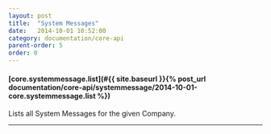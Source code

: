```yaml
---
layout: post
title:  "System Messages"
date:   2014-10-01 10:52:00
category: documentation/core-api
parent-order: 5
order: 0
---
```


#### [core.systemmessage.list](#{{ site.baseurl }}{% post_url documentation/core-api/systemmessage/2014-10-01-core.systemmessage.list %})

Lists all System Messages for the given Company.

***